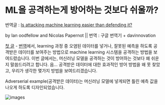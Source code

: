 # ML을 공격하는게 방어하는 것보다 쉬울까?

번역글 : [Is attacking machine learning easier than defending it?](http://www.cleverhans.io/security/privacy/ml/2017/02/15/why-attacking-machine-learning-is-easier-than-defending-it.html)

by Ian oodfellow and Nicolas Papernot || 번역 : 구글 번역기 + davinnovation

[첫 글](http://www.cleverhans.io/security/privacy/ml/2016/12/15/breaking-things-is-easy.html) - [번역]()에서, learning 과정 중 오염된 데이터를 넣거나, 잘못된 예측을 하도록 공격받은 데이터를 보여주는 방법으로 machine learning 시스템을 공격하는 방법을 보여드렸습니다. 이번 글에서는, 머신러닝 모델을 공격하는 것이 방어하는 것보다 왜 쉬운지 말씀드리려고 합니다. 음... 공격받은 데이터에 대한 효과적인 방어 방법을 왜 못 찾았고, 우리가 생각한 몇가지 방법을 보여드리겠습니다. 

Adverserial example(공격받은 데이터)는 머신러닝 모델에 넣게되면 틀린 예측 값을 나오게 하도록 디자인되었습니다. 



![images](http://cleverhans.io/assets/adversarial-example.png)

